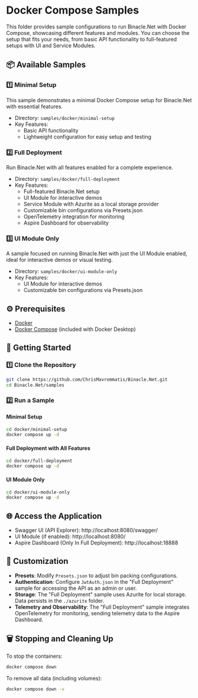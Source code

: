 # Docker Compose Samples
This folder provides sample configurations to run Binacle.Net with Docker Compose, showcasing different features and modules. You can choose the setup that fits your needs, from basic API functionality to full-featured setups with UI and Service Modules.

## 📦 Available Samples

### 1️⃣ Minimal Setup
This sample demonstrates a minimal Docker Compose setup for Binacle.Net with essential features.
- Directory: `samples/docker/minimal-setup`
- Key Features:
  - Basic API functionality
  - Lightweight configuration for easy setup and testing

### 2️⃣ Full Deployment
Run Binacle.Net with all features enabled for a complete experience.
- Directory: `samples/docker/full-deployment`
- Key Features:
  - Full-featured Binacle.Net setup
  - UI Module for interactive demos
  - Service Module with Azurite as a local storage provider
  - Customizable bin configurations via Presets.json
  - OpenTelemetry integration for monitoring
  - Aspire Dashboard for observability

### 3️⃣ UI Module Only
A sample focused on running Binacle.Net with just the UI Module enabled, ideal for interactive demos or visual testing.
- Directory: `samples/docker/ui-module-only`
- Key Features:
  - UI Module for interactive demos
  - Customizable bin configurations via Presets.json

## ⚙️ Prerequisites
- [Docker](https://www.docker.com/get-started)
- [Docker Compose](https://www.docker.com/get-started) (included with Docker Desktop)
  
## 🚀 Getting Started

### 1️⃣ Clone the Repository
```bash
git clone https://github.com/ChrisMavrommatis/Binacle.Net.git
cd Binacle.Net/samples
```

### 2️⃣ Run a Sample

#### Minimal Setup
```bash
cd docker/minimal-setup
docker compose up -d
```

#### Full Deployment with All Features
```bash
cd docker/full-deployment
docker compose up -d
```

#### UI Module Only
```bash
cd docker/ui-module-only
docker compose up -d
```

## 🌐 Access the Application
- Swagger UI (API Explorer): http://localhost:8080/swagger/
- UI Module (if enabled): http://localhost:8080/
- Aspire Dashboard (Only In Full Deployment): http://localhost:18888

## 🔧 Customization
- **Presets**: Modify `Presets.json` to adjust bin packing configurations.
- **Authentication**: Configure `JwtAuth.json` in the "Full Deployment" sample for accessing the API as an admin or user.
- **Storage**: The "Full Deployment" sample uses Azurite for local storage. Data persists in the `./azurite` folder.
- **Telemetry and Observability**: The "Full Deployment" sample integrates OpenTelemetry for monitoring, sending telemetry data to the Aspire Dashboard.

## 🗑️ Stopping and Cleaning Up
To stop the containers:
```bash
docker compose down
```

To remove all data (including volumes):
```bash
docker compose down -v
```
